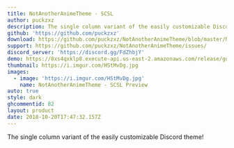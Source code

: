 ```yaml
---
title: NotAnotherAnimeTheme - SCSL
author: puckzxz
description: The single column variant of the easily customizable Discord theme!
github: 'https://github.com/puckzxz'
download: https://github.com/puckzxz/NotAnotherAnimeTheme/blob/master/NotAnotherAnimeThemeSCSL.theme.css
support: https://github.com/puckzxz/NotAnotherAnimeTheme/issues/
discord_server: 'https://discord.gg/FdZhbjY'
demo: https://8xs4qxklp8.execute-api.us-east-2.amazonaws.com/release/gorawgit?giturl=/puckzxz/NotAnotherAnimeTheme/master/NotAnotherAnimeThemeSCSL.theme.css
thumbnail: https://i.imgur.com/HStMvDg.jpg
images:
  - image: 'https://i.imgur.com/HStMvDg.jpg'
    name: NotAnotherAnimeTheme - SCSL Preview
auto: true
style: dark
ghcommentid: 82
layout: product
date: 2018-10-20T17:47:32.157Z
---
```

The single column variant of the easily customizable Discord theme!